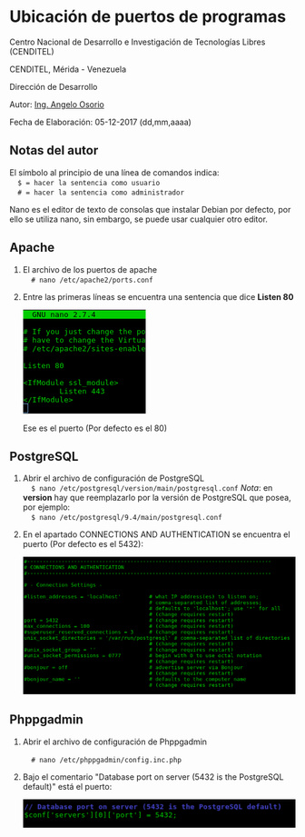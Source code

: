 <h1> Ubicación de puertos de programas </h1>
<p> Centro Nacional de Desarrollo e Investigación de Tecnologías Libres (CENDITEL)</p>
<p> CENDITEL, Mérida - Venezuela </p>
<p> Dirección de Desarrollo </p>
<p> Autor: <a href="https://twitter.com/Engel_PAIN">Ing. Angelo Osorio</a> </p>
<p> Fecha de Elaboración: 05-12-2017 (dd,mm,aaaa)</p>

<h2>Notas del autor</h2>
<p>El símbolo al principio de una línea de comandos indica: <br>
  <code>  $ = hacer la sentencia como usuario </code> <br>
  <code>  # = hacer la sentencia como administrador</code>
</p>
<p>Nano es el editor de texto de consolas que instalar Debian por defecto, por ello se utiliza nano, sin embargo, se puede usar cualquier otro editor.</p>

<h2>Apache</h2>
<ol>
  <li>El archivo de los puertos de apache <br>
    <code>  # nano /etc/apache2/ports.conf</code>
  </li>
  <li>
    <p>Entre las primeras líneas se encuentra una sentencia que dice <b>Listen 80</b></p>
    <p><img src="../img/puertos1.png" alt="puerto Apache"></p>
    <p>Ese es el puerto (Por defecto es el 80)</p>
  </li>
</ol>


<h2>PostgreSQL</h2>
<ol>
  <li>Abrir el archivo de configuración de PostgreSQL <br>
    <code>  $ nano /etc/postgresql/version/main/postgresql.conf</code>
    <i>Nota</i>: en <b>version</b> hay que reemplazarlo por la versión de PostgreSQL que posea, por ejemplo: <br>
    <code>  $ nano /etc/postgresql/9.4/main/postgresql.conf</code>
  </li>
  <li>
    <p>En el apartado CONNECTIONS AND AUTHENTICATION se encuentra el puerto (Por defecto es el 5432):</p>
    <p><img src="../img/puertos2.png" alt="puerto PostgresSQL"></p>
  </li>
</ol>


<h2>Phppgadmin</h2>
<ol>
  <li>
    <p>Abrir el archivo de configuración de Phppgadmin</p>
    <p><code>  # nano /etc/phppgadmin/config.inc.php</code></p>
  </li>
  <li>
    <p>Bajo el comentario "Database port on server (5432 is the PostgreSQL default)" está el puerto:</p>
    <p><img src="../img/puertos3.png" alt="puerto Phppgadmin"></p>
  </li>
</ol>